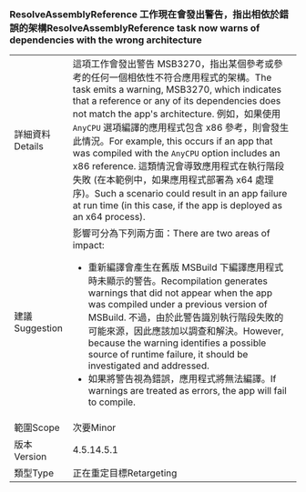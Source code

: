 ### <a name="resolveassemblyreference-task-now-warns-of-dependencies-with-the-wrong-architecture"></a><span data-ttu-id="31873-101">ResolveAssemblyReference 工作現在會發出警告，指出相依於錯誤的架構</span><span class="sxs-lookup"><span data-stu-id="31873-101">ResolveAssemblyReference task now warns of dependencies with the wrong architecture</span></span>

|   |   |
|---|---|
|<span data-ttu-id="31873-102">詳細資料</span><span class="sxs-lookup"><span data-stu-id="31873-102">Details</span></span>|<span data-ttu-id="31873-103">這項工作會發出警告 MSB3270，指出某個參考或參考的任何一個相依性不符合應用程式的架構。</span><span class="sxs-lookup"><span data-stu-id="31873-103">The task emits a warning, MSB3270, which indicates that a reference or any of its dependencies does not match the app's architecture.</span></span> <span data-ttu-id="31873-104">例如，如果使用 <code>AnyCPU</code> 選項編譯的應用程式包含 x86 參考，則會發生此情況。</span><span class="sxs-lookup"><span data-stu-id="31873-104">For example, this occurs if an app that was compiled with the <code>AnyCPU</code> option includes an x86 reference.</span></span> <span data-ttu-id="31873-105">這類情況會導致應用程式在執行階段失敗 (在本範例中，如果應用程式部署為 x64 處理序)。</span><span class="sxs-lookup"><span data-stu-id="31873-105">Such a scenario could result in an app failure at run time (in this case, if the app is deployed as an x64 process).</span></span>|
|<span data-ttu-id="31873-106">建議</span><span class="sxs-lookup"><span data-stu-id="31873-106">Suggestion</span></span>|<span data-ttu-id="31873-107">影響可分為下列兩方面：</span><span class="sxs-lookup"><span data-stu-id="31873-107">There are two areas of impact:</span></span><ul><li><span data-ttu-id="31873-108">重新編譯會產生在舊版 MSBuild 下編譯應用程式時未顯示的警告。</span><span class="sxs-lookup"><span data-stu-id="31873-108">Recompilation generates warnings that did not appear when the app was compiled under a previous version of MSBuild.</span></span> <span data-ttu-id="31873-109">不過，由於此警告識別執行階段失敗的可能來源，因此應該加以調查和解決。</span><span class="sxs-lookup"><span data-stu-id="31873-109">However, because the warning identifies a possible source of runtime failure, it should be investigated and addressed.</span></span></li><li><span data-ttu-id="31873-110">如果將警告視為錯誤，應用程式將無法編譯。</span><span class="sxs-lookup"><span data-stu-id="31873-110">If warnings are treated as errors, the app will fail to compile.</span></span></li></ul>|
|<span data-ttu-id="31873-111">範圍</span><span class="sxs-lookup"><span data-stu-id="31873-111">Scope</span></span>|<span data-ttu-id="31873-112">次要</span><span class="sxs-lookup"><span data-stu-id="31873-112">Minor</span></span>|
|<span data-ttu-id="31873-113">版本</span><span class="sxs-lookup"><span data-stu-id="31873-113">Version</span></span>|<span data-ttu-id="31873-114">4.5.1</span><span class="sxs-lookup"><span data-stu-id="31873-114">4.5.1</span></span>|
|<span data-ttu-id="31873-115">類型</span><span class="sxs-lookup"><span data-stu-id="31873-115">Type</span></span>|<span data-ttu-id="31873-116">正在重定目標</span><span class="sxs-lookup"><span data-stu-id="31873-116">Retargeting</span></span>|

